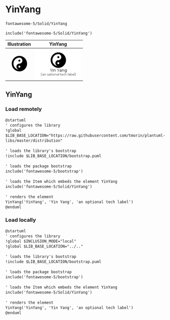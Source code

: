 # YinYang


```text
fontawesome-5/Solid/YinYang
```

```text
include('fontawesome-5/Solid/YinYang')
```



| Illustration | YinYang |
| :---: | :---: |
| ![illustration for Illustration](../../fontawesome-5/Solid/YinYang.png) | ![illustration for YinYang](../../fontawesome-5/Solid/YinYang.Local.png) |




## YinYang

### Load remotely
```plantuml
@startuml
' configures the library
!global $LIB_BASE_LOCATION="https://raw.githubusercontent.com/tmorin/plantuml-libs/master/distribution"

' loads the library's bootstrap
!include $LIB_BASE_LOCATION/bootstrap.puml

' loads the package bootstrap
include('fontawesome-5/bootstrap')

' loads the Item which embeds the element YinYang
include('fontawesome-5/Solid/YinYang')

' renders the element
YinYang('YinYang', 'Yin Yang', 'an optional tech label')
@enduml
```

### Load locally
```plantuml
@startuml
' configures the library
!global $INCLUSION_MODE="local"
!global $LIB_BASE_LOCATION="../.."

' loads the library's bootstrap
!include $LIB_BASE_LOCATION/bootstrap.puml

' loads the package bootstrap
include('fontawesome-5/bootstrap')

' loads the Item which embeds the element YinYang
include('fontawesome-5/Solid/YinYang')

' renders the element
YinYang('YinYang', 'Yin Yang', 'an optional tech label')
@enduml
```

